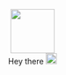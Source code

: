 <div id="header" align="center">
  <img src="https://media.giphy.com/media/cT6uTXSKabqcE/giphy.gif" width="80"/>
</div>


<div id="header" align="center">
  Hey there 
  <img src="https://media.giphy.com/media/hvRJCLFzcasrR4ia7z/giphy.gif" width="20px"/ >
</div>
 
